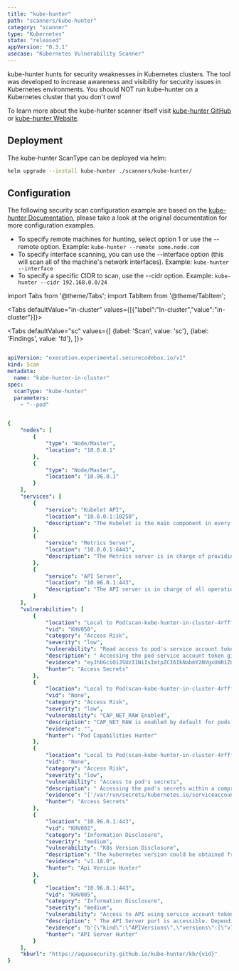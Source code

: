 ```yaml
---
title: "kube-hunter"
path: "scanners/kube-hunter"
category: "scanner"
type: "Kubernetes"
state: "released"
appVersion: "0.3.1"
usecase: "Kubernetes Vulnerability Scanner"
---
```


kube-hunter hunts for security weaknesses in Kubernetes clusters. The tool was developed to increase awareness and visibility for security issues in Kubernetes environments. You should NOT run kube-hunter on a Kubernetes cluster that you don't own!

To learn more about the kube-hunter scanner itself visit [kube-hunter GitHub] or [kube-hunter Website].

<!-- end -->

## Deployment

The kube-hunter ScanType can be deployed via helm:

```bash
helm upgrade --install kube-hunter ./scanners/kube-hunter/
```

## Configuration

The following security scan configuration example are based on the [kube-hunter Documentation], please take a look at the original documentation for more configuration examples.

* To specify remote machines for hunting, select option 1 or use the --remote option. Example: `kube-hunter --remote some.node.com`
* To specify interface scanning, you can use the --interface option (this will scan all of the machine's network interfaces). Example: `kube-hunter --interface`
* To specify a specific CIDR to scan, use the --cidr option. Example: `kube-hunter --cidr 192.168.0.0/24`

[kube-hunter Website]: https://kube-hunter.aquasec.com/
[kube-hunter GitHub]: https://github.com/aquasecurity/kube-hunter
[kube-hunter Documentation]: https://github.com/aquasecurity/kube-hunter#scanning-options

import Tabs from '@theme/Tabs';
import TabItem from '@theme/TabItem';

<Tabs
  defaultValue="in-cluster"
  values={[{"label":"In-cluster","value":"in-cluster"}]}>
            
            
<TabItem value="in-cluster">
  
<span>

</span>

<Tabs
defaultValue="sc"
values={[
  {label: 'Scan', value: 'sc'}, 
  {label: 'Findings', value: 'fd'},
]}>


<TabItem value="sc">

```yaml

apiVersion: "execution.experimental.securecodebox.io/v1"
kind: Scan
metadata:
  name: "kube-hunter-in-cluster"
spec:
  scanType: "kube-hunter"
  parameters:
    - "--pod"


```

</TabItem>



<TabItem value="fd">

```yaml

{
    "nodes": [
        {
            "type": "Node/Master",
            "location": "10.0.0.1"
        },
        {
            "type": "Node/Master",
            "location": "10.96.0.1"
        }
    ],
    "services": [
        {
            "service": "Kubelet API",
            "location": "10.0.0.1:10250",
            "description": "The Kubelet is the main component in every Node, all pod operations goes through the kubelet"
        },
        {
            "service": "Metrics Server",
            "location": "10.0.0.1:6443",
            "description": "The Metrics server is in charge of providing resource usage metrics for pods and nodes to the API server."
        },
        {
            "service": "API Server",
            "location": "10.96.0.1:443",
            "description": "The API server is in charge of all operations on the cluster."
        }
    ],
    "vulnerabilities": [
        {
            "location": "Local to Pod(scan-kube-hunter-in-cluster-4rfff)",
            "vid": "KHV050",
            "category": "Access Risk",
            "severity": "low",
            "vulnerability": "Read access to pod's service account token",
            "description": " Accessing the pod service account token gives an attacker the option to use the server API ",
            "evidence": "eyJhbGciOiJSUzI1NiIsImtpZCI6IkNabmY2NVgxUmR1ZnQzbHJVQVAzZFFUNjBiR0hUVE9SRDNPcURyenlkODgifQ.eyJpc3MiOiJrdWJlcm5ldGVzL3NlcnZpY2VhY2NvdW50Iiwia3ViZXJuZXRlcy5pby9zZXJ2aWNlYWNjb3VudC9uYW1lc3BhY2UiOiJkZWZhdWx0Iiwia3ViZXJuZXRlcy5pby9zZXJ2aWNlYWNjb3VudC9zZWNyZXQubmFtZSI6Imx1cmNoZXItdG9rZW4tcGpmNGIiLCJrdWJlcm5ldGVzLmlvL3NlcnZpY2VhY2NvdW50L3NlcnZpY2UtYWNjb3VudC5uYW1lIjoibHVyY2hlciIsImt1YmVybmV0ZXMuaW8vc2VydmljZWFjY291bnQvc2VydmljZS1hY2NvdW50LnVpZCI6IjUzOGVhYjdmLTY1YjAtNDE4Yy04MGI2LTI1NGQxNDQ4ODU3NiIsInN1YiI6InN5c3RlbTpzZXJ2aWNlYWNjb3VudDpkZWZhdWx0Omx1cmNoZXIifQ.cGtQHagQ2xxlAFnWwFRNgGJIkaeZIKnqoYYb8GmxN94ry0wwxCbgBm4Kg33A903wDBxd8iuITTk-r8UPZyYJHoxlVu0pHt-3SAc4NT0ob50R2acVXQ2qj_yJOOQHurCWeOJMkGqtCyUoZ8Xcnc6z32Ao-NWzKD-0wV7ndpKm-ytHP0YpHb9bLUPcQGvFoh_UF132yjeJqzwLPRX6hStMYOa8LNhJGyhdejW3BIOylzVPNkKE5lEjWv9f853qnTKG-TzXHBbth7qV8UHwSoY8YFoMezK3zazQt4dN1VG_wYmZ0ujikTC7TRTGr500kFxfpACKwdQ1M1fXgKJhNv9UgA",
            "hunter": "Access Secrets"
        },
        {
            "location": "Local to Pod(scan-kube-hunter-in-cluster-4rfff)",
            "vid": "None",
            "category": "Access Risk",
            "severity": "low",
            "vulnerability": "CAP_NET_RAW Enabled",
            "description": "CAP_NET_RAW is enabled by default for pods. If an attacker manages to compromise a pod, they could potentially take advantage of this capability to perform network attacks on other pods running on the same node",
            "evidence": "",
            "hunter": "Pod Capabilities Hunter"
        },
        {
            "location": "Local to Pod(scan-kube-hunter-in-cluster-4rfff)",
            "vid": "None",
            "category": "Access Risk",
            "severity": "low",
            "vulnerability": "Access to pod's secrets",
            "description": " Accessing the pod's secrets within a compromised pod might disclose valuable data to a potential attacker",
            "evidence": "['/var/run/secrets/kubernetes.io/serviceaccount/namespace', '/var/run/secrets/kubernetes.io/serviceaccount/ca.crt', '/var/run/secrets/kubernetes.io/serviceaccount/token', '/var/run/secrets/kubernetes.io/serviceaccount/..2020_04_03_14_52_24.460746409/ca.crt', '/var/run/secrets/kubernetes.io/serviceaccount/..2020_04_03_14_52_24.460746409/token', '/var/run/secrets/kubernetes.io/serviceaccount/..2020_04_03_14_52_24.460746409/namespace']",
            "hunter": "Access Secrets"
        },
        {
            "location": "10.96.0.1:443",
            "vid": "KHV002",
            "category": "Information Disclosure",
            "severity": "medium",
            "vulnerability": "K8s Version Disclosure",
            "description": "The kubernetes version could be obtained from the /version endpoint ",
            "evidence": "v1.18.0",
            "hunter": "Api Version Hunter"
        },
        {
            "location": "10.96.0.1:443",
            "vid": "KHV005",
            "category": "Information Disclosure",
            "severity": "medium",
            "vulnerability": "Access to API using service account token",
            "description": " The API Server port is accessible. Depending on your RBAC settings this could expose access to or control of your cluster. ",
            "evidence": "b'{\"kind\":\"APIVersions\",\"versions\":[\"v1\"],\"serverAddressByClientCIDRs\":[{\"clientCIDR\":\"0.0.0.0/0\",\"serverAddress\":\"172.17.0.2:6443\"}]}\\n'",
            "hunter": "API Server Hunter"
        }
    ],
    "kburl": "https://aquasecurity.github.io/kube-hunter/kb/{vid}"
}

```

</TabItem>


</Tabs>
          
</TabItem>
          
</Tabs>
